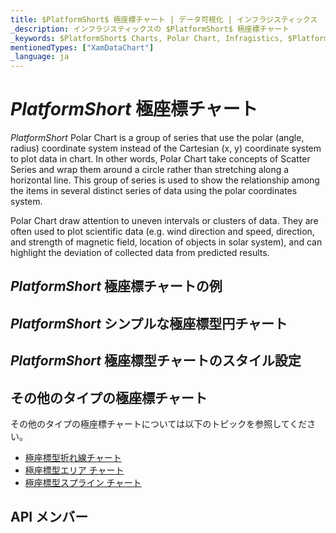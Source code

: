 ```yaml
---
title: $PlatformShort$ 極座標チャート | データ可視化 | インフラジスティックス
_description: インフラジスティックスの $PlatformShort$ 極座標チャート
_keywords: $PlatformShort$ Charts, Polar Chart, Infragistics, $PlatformShort$ チャート, 極座標チャート, インフラジスティックス
mentionedTypes: ["XamDataChart"]
_language: ja
---
```

# $PlatformShort$ 極座標チャート

$PlatformShort$ Polar Chart is a group of series that use the polar (angle, radius) coordinate system instead of the Cartesian (x, y) coordinate system to plot data in chart. In other words, Polar Chart take concepts of Scatter Series and wrap them around a circle rather than stretching along a horizontal line. This group of series is used to show the relationship among the items in several distinct series of data using the polar coordinates system.

Polar Chart draw attention to uneven intervals or clusters of data. They are often used to plot scientific data (e.g. wind direction and speed, direction, and strength of magnetic field, location of objects in solar system), and can highlight the deviation of collected data from predicted results.

## $PlatformShort$ 極座標チャートの例
<!-- TODO use this iframe which will point to a new sample:
<iframe src='{environment:dvDemosBaseUrl}/charts/data-chart-type-radial-series' width="100%" height="100%" seamless frameBorder="0" onload="onXPlatSampleIframeContentLoaded(this);" alt="$PlatformShort$ 極座標チャートの例"></iframe> -->

## $PlatformShort$ シンプルな極座標型円チャート

<!-- TODO copy and combine content (code snippets, description) from these topics:
    data-chart-type-polar-scatter-series.md
-->

## $PlatformShort$ 極座標型チャートのスタイル設定
<!-- polar-scatter-series with styling props set: brush, markerOutline, markerType -->


## その他のタイプの極座標チャート

その他のタイプの極座標チャートについては以下のトピックを参照してください。

- [極座標型折れ線チャート](chart-types-line.md#$PlatformShort$-Polar-Line-Chart)
- [極座標型エリア チャート](chart-types-area.md#$PlatformShort$-Polar-Area-Chart)
- [極座標型スプライン チャート](chart-types-spline.md#$PlatformShort$-Polar-Spline-Chart)

## API メンバー
<!-- TODO list API links used in this topic -->